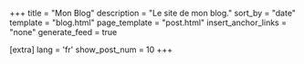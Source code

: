 +++
title = "Mon Blog"
description = "Le site de mon blog."
sort_by = "date"
template = "blog.html"
page_template = "post.html"
insert_anchor_links = "none"
generate_feed = true

[extra]
lang = 'fr'
show_post_num = 10
+++